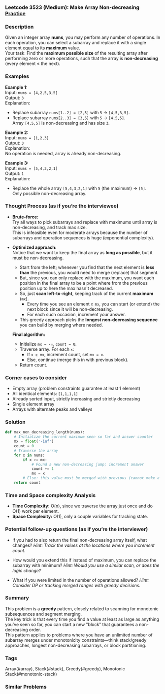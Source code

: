 ### Leetcode 3523 (Medium): Make Array Non-decreasing [Practice](https://leetcode.com/problems/make-array-non-decreasing)

### Description  
Given an integer array **nums**, you may perform any number of operations. In each operation, you can select a subarray and replace it with a single element equal to its **maximum** value.  
Your task: Find the **maximum possible size** of the resulting array after performing zero or more operations, such that the array is **non-decreasing** (every element ≤ the next).

### Examples  

**Example 1:**  
Input: `nums = [4,2,5,3,5]`  
Output: `3`  
Explanation:  
- Replace subarray `nums[1..2] = [2,5]` with `5` → `[4,5,3,5]`.  
- Replace subarray `nums[2..3] = [3,5]` with `5` → `[4,5,5]`.  
Array `[4,5,5]` is non-decreasing and has size `3`.

**Example 2:**  
Input: `nums = [1,2,3]`  
Output: `3`  
Explanation:  
No operation is needed, array is already non-decreasing.

**Example 3:**  
Input: `nums = [5,4,3,2,1]`  
Output: `1`  
Explanation:  
- Replace the whole array `[5,4,3,2,1]` with `5` (the maximum) → `[5]`.  
Only possible non-decreasing array.

### Thought Process (as if you’re the interviewee)  

- **Brute-force:**  
  Try all ways to pick subarrays and replace with maximums until array is non-decreasing, and track max size.  
  This is infeasible even for moderate arrays because the number of subarrays and operation sequences is huge (exponential complexity).

- **Optimized approach:**  
  Notice that we want to keep the final array as **long as possible**, but it must be non-decreasing.  
  - Start from the left; whenever you find that the next element is **less than** the previous, you would need to merge (replace) that segment.  
  - But, since you can only replace with the maximum, you want each position in the final array to be a point where from the previous position up to here the max hasn't decreased.
  - So, just **scan left-to-right**, keeping track of the current **maximum** (`mx`).  
    - Every time you see an element ≥ `mx`, you can start (or extend) the next block since it will be non-decreasing.
    - For each such occasion, increment your answer.
  - This greedy approach picks the **longest non-decreasing sequence** you can build by merging where needed.

  **Final algorithm:**  
  - Initialize `mx = -∞`, `count = 0`.
  - Traverse array. For each `x`:
    - If `x ≥ mx`, increment count, set `mx = x`.
    - Else, continue (merge this in with previous block).
  - Return count.

### Corner cases to consider  
- Empty array (problem constraints guarantee at least 1 element)
- All identical elements: `[1,1,1,1]`
- Already sorted input, strictly increasing and strictly decreasing
- Single element array
- Arrays with alternate peaks and valleys

### Solution

```python
def max_non_decreasing_length(nums):
    # Initialize the current maximum seen so far and answer counter
    mx = float('-inf')
    count = 0
    # Traverse the array
    for x in nums:
        if x >= mx:
            # Found a new non-decreasing jump; increment answer
            count += 1
            mx = x
        # Else: this value must be merged with previous (cannot make a new spot)
    return count
```

### Time and Space complexity Analysis  

- **Time Complexity:** O(n), since we traverse the array just once and do O(1) work per element.
- **Space Complexity:** O(1), only a couple variables for tracking state.

### Potential follow-up questions (as if you’re the interviewer)  

- If you had to also return the final non-decreasing array itself, what changes?
  *Hint: Track the values at the locations where you increment count.*

- How would you extend this if instead of maximum, you can replace the subarray with minimum?
  *Hint: Would you use a similar scan, or does the logic change?*

- What if you were limited in the number of operations allowed?
  *Hint: Consider DP or tracking merged ranges with greedy decisions.*

### Summary
This problem is a **greedy** pattern, closely related to scanning for monotonic subsequences and segment merging.  
The key trick is that every time you find a value at least as large as anything you’ve seen so far, you can start a new "block" that guarantees a non-decreasing order.  
This pattern applies to problems where you have an unlimited number of subarray merges under monotonicity constraints—think stack/greedy approaches, longest non-decreasing subarrays, or block partitioning.

### Tags
Array(#array), Stack(#stack), Greedy(#greedy), Monotonic Stack(#monotonic-stack)

### Similar Problems
